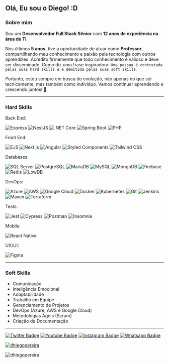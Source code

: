 ## Olá, Eu sou o Diego! :D

### Sobre mim

Sou um **Desenvolvedor Full Stack Sênior** com **12 anos de experiência na área de TI**. 

Nos últimos **5 anos**, tive a oportunidade de atuar como **Professor**, compartilhando meu conhecimento e paixão pela tecnologia com outros aprendizes. Acredito firmemente que todo conhecimento é valioso e deve ser disseminado. Como diz uma frase inspiradora: `Uma pessoa é contratada pelas suas hard skills e é demitida pelas suas soft skills.` 

Portanto, estou sempre em busca de evolução, não apenas no que sei tecnicamente, mas também como indivíduo. Vamos continuar aprendendo e crescendo juntos! 🌟

---

### Hard Skills

Back End: 

![Express](https://img.shields.io/badge/-express-FFFFFF?style=flat&logo=express&logoColor=E0234E)
![NestJS](https://img.shields.io/badge/-NestJS-FFFFFF?style=flat&logo=nestjs&logoColor=E0234E)
![.NET Core](https://img.shields.io/badge/-.NET%20Core-FFFFFF?style=flat&logo=.net&logoColor=512BD4)
![Spring Boot](https://img.shields.io/badge/-Spring%20Boot-FFFFFF?style=flat&logo=spring&logoColor=6DB33F)
![PHP](https://img.shields.io/badge/-PHP-FFFFFF?style=flat&logo=php&logoColor=777BB4)

Front End:

![EJS](https://img.shields.io/badge/-EJS-FFFFFF?style=flat&logo=ejs&logoColor=000000)
![Next.js](https://img.shields.io/badge/-Next.js-FFFFFF?style=flat&logo=next.js&logoColor=000000)
![Angular](https://img.shields.io/badge/-Angular-FFFFFF?style=flFFFFFFfat&logo=angular&logoColor=DD0031)
![Styled Components](https://img.shields.io/badge/-Styled%20Components-FFFFFF?style=flat&logo=styled-components&logoColor=DD0031)
![Tailwind CSS](https://img.shields.io/badge/-Tailwind%20CSS-FFFFFF?style=flat&logo=tailwindcss&logoColor=DD0031)

Databases:

![SQL Server](https://img.shields.io/badge/-SQL%20Server-FFFFFF?style=flat&logo=microsoft-sql-server&logoColor=CC2927)
![PostgreSQL](https://img.shields.io/badge/-PostgreSQL-FFFFFF?style=flat&logo=postgresql&logoColor=336791)
![MariaDB](https://img.shields.io/badge/-MariaDB-FFFFFF?style=flat&logo=mariadb&logoColor=003545)
![MySQL](https://img.shields.io/badge/-MySQL-FFFFFF?style=flat&logo=mysql&logoColor=4479A1)
![MongoDB](https://img.shields.io/badge/-MongoDB-FFFFFF?style=flat&logo=mongodb&logoColor=47A248)
![Firebase](https://img.shields.io/badge/-Firebase-FFFFFF?style=flat&logo=firebase&logoColor=FFCA28)
![Redis](https://img.shields.io/badge/-Redis-FFFFFF?style=flat&logo=redis&logoColor=DC382D)
![LowDB](https://img.shields.io/badge/-LowDB-FFFFFF?style=flat&logo=json&logoColor=000000)

DevOps:

![Azure](https://img.shields.io/badge/-Azure-FFFFFF?style=flat&logo=microsoft-azure&logoColor=blue)
![AWS](https://img.shields.io/badge/-AWS-FFFFFF?style=flat&logo=amazon-aws&logoColor=black)
![Google Cloud](https://img.shields.io/badge/-Google%20Cloud-FFFFFF?style=flat&logo=google-cloud&logoColor=blue)
![Docker](https://img.shields.io/badge/-Docker-FFFFFF?style=flat&logo=docker&logoColor=2496ED)
![Kubernetes](https://img.shields.io/badge/-Kubernetes-FFFFFF?style=flat&logo=kubernetes&logoColor=326CE5)
![Git](https://img.shields.io/badge/-Git-FFFFFF?style=flat&logo=git&logoColor=F05032)
![Jenkins](https://img.shields.io/badge/-Jenkins-FFFFFF?style=flat&logo=jenkins&logoColor=D24939)
![Maven](https://img.shields.io/badge/-Maven-FFFFFF?style=flat&logo=apache-maven&logoColor=C71A36)
![Terraform](https://img.shields.io/badge/-Terraform-FFFFFF?style=flat&logo=terraform&logoColor=7B42BC)

Tests:

![Jest](https://img.shields.io/badge/-Jest-FFFFFF?style=flat&logo=jest&logoColor=C21325)
![Cypress](https://img.shields.io/badge/-Cypress-FFFFFF?style=flat&logo=cypress&logoColor=17202C)
![Postman](https://img.shields.io/badge/-Postman-FFFFFF?style=flat&logo=postman&logoColor=17202C)
![Insomnia](https://img.shields.io/badge/-Insomnia-FFFFFF?style=flat&logo=insomnia&logoColor=17202C)

Mobile:

![React Native](https://img.shields.io/badge/-React%20Native-FFFFFF?style=flat&logo=react&logoColor=61DAFB)

UX/UI:

![Figma](https://img.shields.io/badge/-Figma-FFFFFF?style=flat&logo=figma&logoColor=F24E1E)

---

### Soft Skills

 - Comunicação
 - Inteligência Emocional
 - Adaptabilidade
 - Trabalho em Equipe
 - Gerenciamento de Projetos
 - DevOps (Azure, AWS e Google Cloud)
 - Metodologias Ágeis (Scrum)
 - Criação de Documentação

 --- 

 [![Twitter Badge](https://img.shields.io/badge/-Twitter-1ca0f1?style=flat-square&labelColor=1ca0f1&logo=twitter&logoColor=white)](https://twitter.com/DiegoPereiraTI)
[![Youtube Badge](https://img.shields.io/badge/-YouTube-ff0000?style=flat-square&labelColor=ff0000&logo=youtube&logoColor=white)](https://www.youtube.com/@dhiegopereira)
[![Instagram Badge](https://img.shields.io/badge/-Instagram-C13584?style=flat-square&labelColor=C13584&logo=instagram&logoColor=white)](https://www.instagram.com/dhiegopereira.ti/)
[![Whatsapp Badge](https://img.shields.io/badge/-Whatsapp-a4c639?style=flat-square&labelColor=a4c639&logo=whatsapp&logoColor=white)](https://api.whatsapp.com/send?phone=5588996781666&text=Estou%20entrando%20em%20contato,%20pois%20gostei%20muito%20do%20seu%20perfil.%20Podemos%20conversa?)


<p align="left"> <a href="https://github.com/ryo-ma/github-profile-trophy"><img src="https://github-profile-trophy.vercel.app/?username=dhiegopereira" alt="dhiegopereira" /></a> </p>

<p><img align="center" src="https://github-readme-streak-stats.herokuapp.com/?user=dhiegopereira&" alt="dhiegopereira" /></p>
